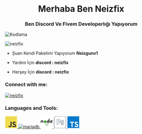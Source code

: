 <h1 align="center">Merhaba Ben Neizfix</h1>
<h3 align="center">Ben Discord Ve Fivem Developerlığı Yapıyorum</h3>
<img alingn="right" alt="Kodlama" width="400" src="[https://giphy.com/explore/full-stack-developer.gif](https://media4.giphy.com/media/v1.Y2lkPTc5MGI3NjExcGw4MjhmYXZqZnB6d3BuaXM2N2U5eWJhN2cwdTVtN3UxdDJsc3R4byZlcD12MV9pbnRlcm5hbF9naWZfYnlfaWQmY3Q9Zw/qgQUggAC3Pfv687qPC/giphy.webp)">

<p align="left"> <img src="https://komarev.com/ghpvc/?username=neizfix&label=Profile%20views&color=0e75b6&style=flat" alt="neizfix" /> </p>

- Şuan Kendi Paketimi Yapıyorum **Neizgunv1**

- Yardım İçin **discord : neizfix**

- Herşey İçin **discord : neizfix**

<h3 align="left">Connect with me:</h3>
<p align="left">
<a href="https://discord.gg/neizfix" target="blank"><img align="center" src="https://raw.githubusercontent.com/rahuldkjain/github-profile-readme-generator/master/src/images/icons/Social/discord.svg" alt="neizfix" height="30" width="40" /></a>
</p>

<h3 align="left">Languages and Tools:</h3>
<p align="left"> <a href="https://developer.mozilla.org/en-US/docs/Web/JavaScript" target="_blank" rel="noreferrer"> <img src="https://raw.githubusercontent.com/devicons/devicon/master/icons/javascript/javascript-original.svg" alt="javascript" width="40" height="40"/> </a> <a href="https://mariadb.org/" target="_blank" rel="noreferrer"> <img src="https://www.vectorlogo.zone/logos/mariadb/mariadb-icon.svg" alt="mariadb" width="40" height="40"/> </a> <a href="https://nodejs.org" target="_blank" rel="noreferrer"> <img src="https://raw.githubusercontent.com/devicons/devicon/master/icons/nodejs/nodejs-original-wordmark.svg" alt="nodejs" width="40" height="40"/> </a> <a href="https://www.photoshop.com/en" target="_blank" rel="noreferrer"> <img src="https://raw.githubusercontent.com/devicons/devicon/master/icons/photoshop/photoshop-line.svg" alt="photoshop" width="40" height="40"/> </a> <a href="https://www.typescriptlang.org/" target="_blank" rel="noreferrer"> <img src="https://raw.githubusercontent.com/devicons/devicon/master/icons/typescript/typescript-original.svg" alt="typescript" width="40" height="40"/> </a> </p>
